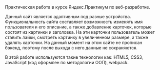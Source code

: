 Практическая работа в курсе Яндекс.Практикум по веб-разработке.

Данный сайт является адаптивным под разные устройства.
Функциональность сайта составляет возможность изменять имя пользователя и его описание, а также добавление карточек,
которые состоят из картинки и заголовка. На эти карточки пользователь может ставить лайки, смотреть картинку в увеличенном размере,
а также удалять карточки. На данный момент на этом сайте не прописан бэкенд, поэтому после выхода с него данные не сохраняются.

В этой работе используются такие технологии как: HTML5, CSS3, JavaScript (код оформлен по методологии ООП), webpack.
